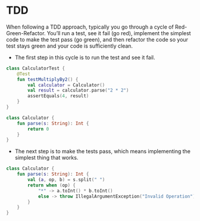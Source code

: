 # TDD
When following a TDD approach, typically you go through a cycle of Red-Green-Refactor. You’ll run a test, see it fail (go red), implement the simplest code to make the test pass (go green), and then refactor the code so your test stays green and your code is sufficiently clean.
* The first step in this cycle is to run the test and see it fail.
```kotlin
class CalculatorTest {
    @Test
    fun testMultiplyBy2() {
        val calculator = Calculator()
        val result = calculator.parse("2 * 2")
        assertEquals(4, result)
    }
}

class Calculator {
    fun parse(s: String): Int {
        return 0
    }
}
```

* The next step is to make the tests pass, which means implementing the simplest thing that works.
```kotlin
class Calculator {
    fun parse(s: String): Int {
        val (a, op, b) = s.split(" ")
        return when (op) {
            "*" -> a.toInt() * b.toInt()
            else -> throw IllegalArgumentException("Invalid Operation")
        }
    }
}
```
